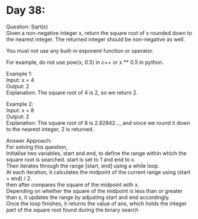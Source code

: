 # Day 38:
Question: Sqrt(x)<br/>
Given a non-negative integer x, return the square root of x rounded down to the nearest integer. The returned integer should be non-negative as well.<br/>

You must not use any built-in exponent function or operator.<br/>

For example, do not use pow(x, 0.5) in c++ or x ** 0.5 in python.
 <br/>

Example 1:<br/>
Input: x = 4<br/>
Output: 2<br/>
Explanation: The square root of 4 is 2, so we return 2.<br/>

Example 2:<br/>
Input: x = 8<br/>
Output: 2<br/>
Explanation: The square root of 8 is 2.82842..., and since we round it down to the nearest integer, 2 is returned.<br/>


Answer Approach:<br/>
For solving this question,<br/>
Initialise two variables, start and end, to define the range within which the square root is searched. start is set to 1 and end to x.<br/>
Then iterates through the range [start, end] using a while loop.<br/>
At each iteration, it calculates the midpoint of the current range using (start + end) / 2.<br/>
then after compares the square of the midpoint with x.<br/>
Depending on whether the square of the midpoint is less than or greater than x, it updates the range by adjusting start and end accordingly.<br/>
Once the loop finishes, it returns the value of ans, which holds the integer part of the square root found during the binary search
<br/>
